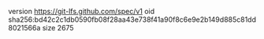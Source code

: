 version https://git-lfs.github.com/spec/v1
oid sha256:bd42c2c1db0590fb08f28aa43e738f41a90f8c6e9e2b149d885c81dd8021566a
size 2675
